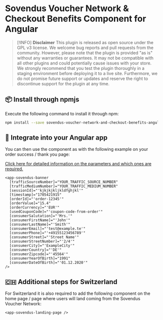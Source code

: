 # Sovendus Voucher Network & Checkout Benefits Component for Angular

> [!INFO]
> **Disclaimer**
> This plugin is released as open source under the GPL v3 license. We welcome bug reports and pull requests from the community.
> However, please note that the plugin is provided "as is" without any warranties or guarantees.
> It may not be compatible with all other plugins and could potentially cause issues with your store.
> We strongly recommend that you test the plugin thoroughly in a staging environment before deploying it to a live site.
> Furthermore, we do not promise future support or updates and reserve the right to discontinue support for the plugin at any time.

## 📦 Install through npmjs

Execute the following command to install it through npm:

```bash
npm install --save sovendus-voucher-network-and-checkout-benefits-angular
```

## 🔗 Integrate into your Angular app

You can then use the component as with the following example on your order success / thank you page:

[Click here for detailed information on the parameters and which ones are required.](https://developer-hub.sovendus.com/Voucher-Network-Checkout-Benefits/Parameter)

```angular
<app-sovendus-banner
  [trafficSourceNumber]="YOUR_TRAFFIC_SOURCE_NUMBER"
  [trafficMediumNumber]="YOUR_TRAFFIC_MEDIUM_NUMBER"
  [sessionId]="'kjkjkjkljkldfghjkl'"
  [timestamp]="1705421915"
  [orderId]="'order-12345'"
  [orderValue]="15.4"
  [orderCurrency]="'EUR'"
  [usedCouponCode]="'coupon-code-from-order'"
  [consumerSalutation]="'Mrs.'"
  [consumerFirstName]="'John'"
  [consumerLastName]="'Smith'"
  [consumerEmail]="'test@example.te'"
  [consumerPhone]="'+49155123456789'"
  [consumerStreet]="'Street Name'"
  [consumerStreetNumber]="'2/4'"
  [consumerCity]="'ExampleCity'"
  [consumerCountry]="'DE'"
  [consumerZipcode]="'45564'"
  [consumerYearOfBirth]="1991"
  [consumerDateOfBirth]="'01.12.2020'"
/>
```

## 🇨🇭 Additional steps for Switzerland

For Switzerland it is also required to add the following component on the home page / page where users will land coming from the Sovendus Voucher Network:

```angular
<app-sovendus-landing-page />
```
